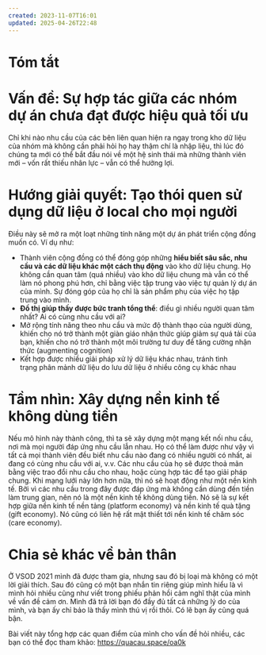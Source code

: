 ```yaml
---
created: 2023-11-07T16:01
updated: 2025-04-26T22:48
---
```

# Tóm tắt
# Vấn đề: Sự hợp tác giữa các nhóm dự án chưa đạt được hiệu quả tối ưu
Chỉ khi nào nhu cầu của các bên liên quan hiện ra ngay trong kho dữ liệu của nhóm mà không cần phải hỏi họ hay thậm chí là nhập liệu, thì lúc đó chúng ta mới có thể bắt đầu nói về một hệ sinh thái mà những thành viên mới – vốn rất thiếu nhân lực – vẫn có thể hưởng lợi.

# Hướng giải quyết: Tạo thói quen sử dụng dữ liệu ở local cho mọi người
Điều này sẽ mở ra một loạt những tính năng một dự án phát triển cộng đồng muốn có. Ví dụ như:
- Thành viên cộng đồng có thể đóng góp những **hiểu biết sâu sắc, nhu cầu và các dữ liệu khác một cách thụ động** vào kho dữ liệu chung. Họ không cần quan tâm (quá nhiều) vào kho dữ liệu chung mà vẫn có thể làm nó phong phú hơn, chỉ bằng việc tập trung vào việc tự quản lý dự án của mình. Sự đóng góp của họ chỉ là sản phẩm phụ của việc họ tập trung vào mình.
- **Đồ thị giúp thấy được bức tranh tổng thể**: điều gì nhiều người quan tâm nhất? Ai có cùng nhu cầu với ai? 
- Mở rộng tính năng theo nhu cầu và mức độ thành thạo của người dùng, khiến cho nó trở thành một giàn giáo nhận thức giúp giảm sự quá tải của bạn, khiến cho nó trở thành một môi trường tư duy để tăng cường nhận thức (augmenting cognition)
- Kết hợp được nhiều giải pháp xử lý dữ liệu khác nhau, tránh tình trạng phân mảnh dữ liệu do lưu dữ liệu ở nhiều công cụ khác nhau

# Tầm nhìn: Xây dựng nền kinh tế không dùng tiền
Nếu mô hình này thành công, thì ta sẽ xây dựng một mạng kết nối nhu cầu, nơi mà mọi người đáp ứng nhu cầu lẫn nhau. Họ có thể làm được như vậy vì tất cả mọi thành viên đều biết nhu cầu nào đang có nhiều người có nhất, ai đang có cùng nhu cầu với ai, v.v. Các nhu cầu của họ sẽ được thoả mãn bằng việc trao đổi nhu cầu cho nhau, hoặc cùng hợp tác để tạo giải pháp chung. Khi mạng lưới này lớn hơn nữa, thì nó sẽ hoạt động như một nền kinh tế. Bởi vì các nhu cầu trong đây được đáp ứng mà không cần dùng đến tiền làm trung gian, nên nó là một nền kinh tế không dùng tiền. Nó sẽ là sự kết hợp giữa nền kinh tế nền tảng (platform economy) và nền kinh tế quà tặng (gift economy). Nó cũng có liên hệ rất mật thiết tới nền kinh tế chăm sóc (care economy).

# Chia sẻ khác về bản thân

Ở VSOD 2021 mình đã được tham gia, nhưng sau đó bị loại mà không có một lời giải thích. Sau đó cũng có một bạn nhắn tin riêng giúp mình hiểu là vì mình hỏi nhiều cũng như viết trong phiếu phản hồi cảm nghĩ thật của mình về vấn đề cảm ơn. Mình đã trả lời bạn đó đầy đủ tất cả những lý do của mình, và bạn ấy chỉ bảo là thấy mình thú vị rồi thôi. Có lẽ bạn ấy cũng quá bận. 

Bài viết này tổng hợp các quan điểm của mình cho vấn đề hỏi nhiều, các bạn có thể đọc tham khảo: https://quacau.space/oa0k